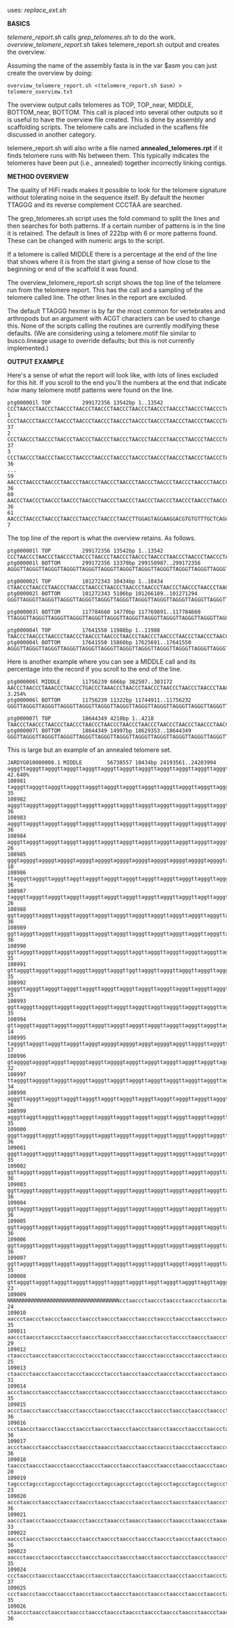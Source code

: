 uses: *replace_ext.sh*

**BASICS**

*telemere_report.sh* calls *grep_telomeres.sh* to do the work. *overview_telomere_report.sh* takes telemere_report.sh output and creates the overview.

Assuming the name of the assembly fasta is in the var $asm you can just create the overview by doing:

```
overview_telomere_report.sh <(telomere_report.sh $asm) > telemere_overview.txt
```

The overview output calls telomeres as TOP, TOP_near, MIDDLE, BOTTOM_near, BOTTOM.
This call is placed into several other outputs so it is useful to have the overview file created.
This is done by assembly and scaffolding scripts.
The telomere calls are included in the scaflens file discussed in another category.

telemere_report.sh will also write a file named **annealed_telomeres.rpt** if it finds telomere runs with Ns between them.
This typically indicates the telomeres have been put (i.e., annealed) together incorrectly linking contigs.

**METHOD OVERVIEW**

The quality of HiFi reads makes it possible to look for the telomere signature without tolerating noise in the sequence itself.
By default the hexmer TTAGGG and its reverse complement CCCTAA are searched.

The grep_telomeres.sh script uses the fold command
to split the lines and then searches for both patterns. If a certain number of patterns is in the line it is retained.
The default is lines of 222bp with 6 or more patterns found. These can be changed with numeric args to the script.

If a telomere is called MIDDLE there is a percentage at the end of the line that shows where it is from the start giving a sense of how close to the beginning or end of the scaffold it was found.

The overview_telomere_report.sh script shows the top line of the telomere run from the telomere report.
This has the call and a sampling of the telomere called line. The other lines in the report are excluded.

The default TTAGGG hexmer is by far the most common for vertebrates and arthropods but an argument with ACGT characters can be used
to change this. None of the scripts calling the routines are currently modifying these defaults. (We are considering using a telomere.motif file similar to busco.lineage usage to override defaults; but this is not currently implemented.)

**OUTPUT EXAMPLE**

Here's a sense of what the report will look like, with lots of lines excluded for this hit. If you scroll to the end you'll the numbers at the end that indicate how many telomere motif patterns were found on the line.

```
ptg000001l TOP          299172356 13542bp 1..13542      CCCTAACCCTAACCCTAACCCTAACCCTAACCCTAACCCTAACCCTAACCCTAACCCTAACCCTAACCCTAACCCTAACCCTAACCCTAA
1 CCCTAACCCTAACCCTAACCCTAACCCTAACCCTAACCCTAACCCTAACCCTAACCCTAACCCTAACCCTAACCCTAACCCTAACCCTAACCCTAACCCTAACCCTAACCCTAACCCTAACCCTAACCCTAACCCTAACCCTAACCCTAACCCTAACCCTAACCCTAACCCTAACCCTAACCCTAACCCTAACCCTAACCCTAACCCTAACCCTAACCCTAA 37
2 CCCTAACCCTAACCCTAACCCTAACCCTAACCCTAACCCTAACCCTAACCCTAACCCTAACCCTAACCCTAACCCTAACCCTAACCCTAACCCTAACCCTAACCCTAACCCTAACCCTAACCCTAACCCTAACCCTAACCCTAACCCTAACCCTAACCCTAACCCTAACCCTAACCCTAACCCTAACCCTAACCCTAACCCTAACCCTAACCCTAACCCTAA 37
3 CCCTAACCCTAACCCTAACCCTAACCCTAACCCTAACCCTAACCCTAACCCTAACCCTAACCCTAACCCTAACCCTAACCCTAACCCTAACCCTAACCCTAACCCTAACCCTAACCTCCTAACCCTAACCCTAACCCTAACCCTAACCCTAACCCTAACCCTAACCCTAACCCTAACCCTAACCCTAACCCTAACCCTAACCCTAACCCTAACCCTAACCCT 36
...
59 AACCCTAACCCTAACCCTAACCCTAACCCTAACCCTAACCCTAACCCTAACCCTAACCCTAACCCTAACCCTAACCCTAACCCTAACCCTAACCCTAACCCTAACCCTAACCCTAACCCTAACCCTAACCCTAACCCTAACCCTAACCCTAACCCTAACCCTAACCCTAACCCTAACCCTAACCCTAACCCTAACCCTAACCCTAACCCTAACCCTAACCCT 36
60 AACCCTAACCCTAACCCTAACCCTAACCCTAACCCTAACCCTAACCCTAACCCTAACCCTAACCCTAACCCTAACCCTAACCCTAACCCTAACCCTAACCCTAACCCTAACCCTAACCCTAACCCTAACCCTAACCCTAACCCTAACCCTAACCCTAACCCTAACCCTAACCCTAACCCTAACCCTAACCCTAACCCTAACCCTAACCCTAACCCTAACCCT 36
61 AACCCTAACCCTAACCCTAACCCTAACCCTAACCCTAACCTTGGAGTAGGAAGGACGTGTGTTTGCTCAGCTCCTGCTTTCTGGCTTCAAAACACCCCTTTTTCCCCTCTAAAACGGAGGGTGCTTGGGCACAAAACTTGGCAAGATGTAGAGGAACCTCTGGGGTTCTGGAAGAAACAACTTGGGACTCTGGCACTCCACAGATGGAGGAGAAAGAAGCAG 7

```

The top line of the report is what the overview retains. As follows.

```
ptg000001l TOP          299172356 13542bp 1..13542      CCCTAACCCTAACCCTAACCCTAACCCTAACCCTAACCCTAACCCTAACCCTAACCCTAACCCTAACCCTAACCCTAACCCTAACCCTAA
ptg000001l BOTTOM       299172356 13370bp 299158987..299172356  AGGGTTAGGGTTAGGGTTAGGGTTAGGGTTAGGGTTAGGGTTAGGGTTAGGGTTAGGGTTAGGGTTAGGGTTAGGGTTAGGGTTAGGGTT

ptg000002l TOP          101272343 10434bp 1..10434      CTAACCCTAACCCTAACCCTAACCCTAACCCTAACCCTAACCCTAACCCTAACCCTAACCCTAACCCTAACCCTAACCCTAACCCTAACC
ptg000002l BOTTOM       101272343 5106bp 101266189..101271294   GGGTTAGGGTTAGGGTTAGGGTTAGGGTTAGGGTTAGGGTTAGGGTTAGGGTTAGGGTTAGGGTTAGGGTTAGGGTTAGGGTTAGGGTTA

ptg000003l BOTTOM       117784660 14770bp 117769891..117784660  TTAGGGTTAGGGTTAGGGTTAGGGTTAGGGTTAGGGTTAGGGTTAGGGTTAGGGTTAGGGTTAGGGTTAGGGTTAGGGTTAGGGTTAGGG

ptg000004l TOP          17641550 11988bp 1..11988       TAACCCTAACCCTAACCCTAACCCTAACCCTAACCCTAACCCTAACCCTAACCCTAACCCTAACCCTAACCCTAACCCTAACCCTAACCC
ptg000004l BOTTOM       17641550 15860bp 17625691..17641550     AGGGTTAGGGTTAGGGTTAGGGTTAGGGTTAGGGTTAGGGTTAGGGTTAGGGTTAGGGTTAGGGTTAGGGTTAGGGTTAGGGTTAGGGTT
```

Here is another example where you can see a MIDDLE call and its percentage into the record if you scroll to the end of the line.
```
ptg000006l MIDDLE       11756239 666bp 382507..383172   AACCCTAACCCTAAACCCTAACCCTGACCCTAAACCCTAACCCTAACCCTAACCCTAACCCTAACCCTAACCCTAAACCCTAACCCTAAA      3.254%
ptg000006l BOTTOM       11756239 11322bp 11744911..11756232     GGGTTAGGGTTAGGGTTAGGGTTAGGGTTAGGGTTAGGGTTAGGGTTAGGGTTAGGGTTAGGGTTAGGGTTAGGGTTAGGGTTAGGGTTA

ptg000007l TOP          18644349 4218bp 1..4218         TAACCCTAACCCTAACCCTAACCCTAACCCTAACCCTAACCCTAACCCTAACCCTAACCCTAACCCTAACCCTAACCCTAACCCTAACCC
ptg000007l BOTTOM       18644349 14997bp 18629353..18644349     GGGTTAGGGTTAGGGTTAGGGTTAGGGTTAGGGTTAGGGTTAGGGTTAGGGTTAGGGTTAGGGTTAGGGTTAGGGTTAGGGTTAGGGTTA
```

This is large but an example of an annealed telomere set.

```
JARDYG010000008.1 MIDDLE        56738557 10434bp 24193561..24203994     agggttagggttagggttagggttagggttagggttagggttagggttagggttagggttagggttagggttagggttagggttagggtt      42.640%
108981 tagggttagggttagggttagggttagggttagggttagggttagggttagggttagggttagggttagggttagggttagggttagggttagggttagggttagggttagggttaggttagggttagggttagggttagggttagggttagggttagggttagggttagggttagggttagggttagggttagggttagggttagggttagggttagggtt 35
108982 agggttagggttagggttagggttagggttagggttagggttagggttagggttagggttagggttagggttagggttagggttagggttagggttagggttagggttagggttagggttagggttagggttagggttagggttagggttagggttagggttagggttagggttagggttagggttagggttagggttagggttagggttagggttagggtt 36
108983 agggttagggttagggttagggttagggttagggttagggttagggttagggttagggttagggttagggttagggttagggttagggttagggttagggttagggttagggttagggttagggttagggttagggttagggttagggttagggttagggttagggttagggttagggttagggttagggttagggttagggttagggttagggttagggtt 36
108984 agggttagggttagggttagggttagggttagggttagggttagggttagggttagggttagggttagggttagggttagggttagggttagggttagggttagggttagggttagggttagggttagggttagggttagggttagggttagggttaggggtaggggtaggggtaggggtagggtaggggtaggggtagggtaggggtaggggtaggggtag 26
108985 gggtaggggtaggggtaggggtaggggtaggggtaggggtaggggtaggggtaggggtaggggtaggggtaggggtaggggtagggtagggtaggggtaggggtaggggtagggttagggttagggttagggttagggttagggttagggttagggttagggttagggttagggttagggttagggttagggttagggttagggttagggttagggttaggg 18
108986 ttagggttagggttagggttaggttagggttagggttagggttagggttagggttagggttagggttagggttagggttagggttagggttagggttagggttagggttagggttagggttagggttagggttagggttagggttagggttagggttagggttagggttagggttagggttagggttagggttagggttagggttagggttagggttagggt 36
108987 tagggttagggttagggttagggttagggttagggttagggttagggttagggttagggttaggttagggttagggttagggttagggttagggttagggttagggttagggttagggttaggggtaggggtaggggtaggggtaggggtaggggtagggtaggggtagggttagggttagggttagggttagggttagggttagggtagggttagggttag 26
108988 ggttagggttagggttagggttagggttagggttagggttagggttagggttagggttagggttagggttagggttagggttagggttagggttagggttagggttagggttagggttagggttagggttagggttagggttagggttagggttagggttagggttagggttagggttagggttagggttagggttagggttagggttagggttagggttag 36
108989 ggttagggttagggttagggttagggttagggttagggttagggttagggttagggttagggttagggttagggttagggttagggttagggttagggttagggttagggttagggttagggttagggttagggttagggttagggttagggttagggttagggttagggttagggttagggttagggttagggttagggttagggttagggttagggttag 36
108990 ggttagggttagggttagggttagggttagggttagggttaggttagggttagggttagggttagggttagggttagggttagggttagggttagggttagggttagggttagggttagggttagggttagggttagggttagggttagggttagggttagggttagggttagggttagggttagggttagggttagggttagggttagggttagggttagg 35
108991 gttagggttagggttagggttagggttagggttagggttggttagggttagggttagggttagggttagggttagggttagggttagggttagggttagggttagggttagggttagggttagggttagggttagggttagggttagggttagggttaggttagggttagggttagggttagggttagggttagggttagggttagggttagggttagggtt 35
108992 agggttagggttagggttagggttagggttagggttagggttagggttagggttagggttagggttagggttagggttagggttagggttagggttagggttagggttagggttagggttagggttagggttagggtaggttagggttagggttagggttagggttagggttagggttagggttagggttagggttagggttagggttagggttagggttag 35
108993 ggttagggttagggttagggttagggttagggttagggttagggttaggttagggttagggttagggttagggttagggttagggttagggttagggttagggttagggttagggttagggttagggttagggttagggttagggttagggttagggttagggttagggttagggttagggttagggttagggttagggttagggttagggttagggttagg 35
108994 gttagggttagggttagggttagggttagggttagggttagggttagggttagggttagggttagggttagggttagggttagggtaggggtaggggtaggggtaggggtaggggtaggggtaggggtaggggtaggggtaggggtaggggtaggggtagggtaggggtaggggtaggggtaggggtaggggtaggggtaggggtaggggtaggggtagggt 14
108995 tagggttagggttagggttagggttagggtaggggtaggggtagggtaggggtagggttagggttagggttagggttagggttagggttagggttagggttagggctagggttagggttagggctagggctagggctagggctagggctagggctagggctagggctaggggtagggttagggttagggttagggtaggggtagggtagggtaggggtaggg 17
108996 gtaggggtaggggtagggttaggggtagggttaggggtagggttagggttagggttagggttagggttagggttagggttagggttagggttagggttagggttagggttagggttagggttagggttagggttagggttagggttagggttagggttagggttagggttagggttagggttagggttagggttagggttagggttagggttagggttaggg 32
108997 ttagggttaggggttagggttagggttagggttagggttagggttagggttagggttagggttagggttagggttagggttagggttagggttagggttagggttagggttagggttagggttaggttagggttagggttagggttagggttaggttagggttagggttagggttagggttagggttagggttagggttagggttagggttaggttagggtt 34
108998 agggttagggttagggttagggttagggttagggttagggttagggttagggttagggttagggttagggttagggttagggttagggttagggttagggttagggttagggttagggttagggttagggttagggttagggttagggttagggttagggttagggttagggttagggttagggttagggttagggttagggttagggttagggttagggtt 36
108999 agggttaggttagggttagggttagggttagggttagggttagggttagggttagggttagggttagggttagggttagggttagggttagggttagggttagggttagggttagggttagggttagggttagggttagggttagggttagggttagggttagggttagggttagggttagggttagggttagggttagggttagggttagggttagggtta 35
109000 gggttagggttagggttagggttagggttagggttagggttagggttagggttagggttagggttagggttagggttagggttagggttagggttagggttagggttagggttagggttagggttagggttagggttagggttagggttagggttagggttagggttagggttagggttagggttagggttagggttagggttagggttagggttagggtta 36
109001 gggttagggttagggttagggttagggttagggttagggttagggttagggttagggttagggttagggttagggttagggttagggttaggttagggttagggttagggttagggttagggttagggttagggttagggttagggttagggttagggttagggttagggttagggttagggttagggttagggttagggttagggttagggttagggttag 35
109002 ggttagggttagggttagggttagggttagggttagggttagggttagggttagggttagggttagggttagggttagggttagggttagggttagggttagggttagggttagggttagggttagggttagggttagggttagggttagggttagggttagggttagggttagggttagggttagggttagggttagggttagggttagggttagggttag 36
109003 ggttagggttagggttagggttagggttagggttagggttagggttagggttagggttagggttagggttagggttagggttagggttagggttagggttagggttagggttagggttagggttagggttagggttagggttagggttagggttagggttagggttagggttagggttagggttagggttagggttagggttagggttagggttagggttag 36
109004 ggttagggttagggttagggttagggttagggttagggttagggttagggttagggttagggttagggttagggttagggttagggttagggttagggttagggttagggttagggttagggttagggttagggttagggttagggttagggttagggttagggttagggttagggttagggttagggttagggttagggttagggttagggttagggttag 36
109005 ggttagggttagggttagggttagggttagggttagggttagggttagggttagggttagggttagggttagggttagggttagggttagggttagggttagggttagggttagggttagggttagggttagggttagggttagggttagggttagggttagggttagggttagggttagggttagggttagggttagggttagggttagggttagggttag 36
109006 ggttagggttagggttagggttagggttagggttagggttagggttagggttagggttagggttagggttagggttagggttagggttagggttagggttagggttagggttagggttagggttagggttagggttagggttagggttagggttagggttagggttagggttagggttagggttagggttagggttagggttagggttagggttagggttag 36
109007 ggttagggttagggttagggttagggttagggttagggttagggttagggttagggttagggttagggttagggttagggttagggttagggttagggttagggttagggttagggttagggttagggttagggttagggttagggttaggttagggttagggttagggttagggttagggttagggttagggttagggttagggttagggttagggttagg 35
109008 gttagggttagggttagggttagggttagggttagggttagggttaggttagggttagggttaggttagggttagggttagggttagggttagggttagggttagggttaggttagggttagggttagggttagggttagggttagggttagggttagNNNNNNNNNNNNNNNNNNNNNNNNNNNNNNNNNNNNNNNNNNNNNNNNNNNNNNNNNNNNNNNN 23
109009 NNNNNNNNNNNNNNNNNNNNNNNNNNNNNNNNNNNNcctaaccctaaccctaaccctaaccctaaccctaaccctaaccctaaccctaaccctaaccctaaccctaaccctaaccctaaccccctaaccctagccctagccctagccctaaccctagccctaaccctaaccctaaccctaaccctaaccctaaccctaaccctaacccttaaccctaaccct 24
109010 aaccctaaccctaaccctaaccctaaccctaaccctaaccctaaccctaaccctaaccctaaccctaaccctaaccctaaccctaaccctaaccctaaccctaaccctaaccctaaccctaaccctaaccctaaccctaaccctaaccctaaccctaaccctaaccctaccctaaccctaaccctaaccctaaccctaaccctaacccctaaccctaaccct 35
109011 aaccctaaccctaaccctaaccctaaccctaaccctaaccctaaccctaccctacccctaaccctaaccctaaccctaaccctaccaccctaaccctaaccctacccctacccctaacccctaaccctaaccctaaccctaaccctaaccctaaccctaaccctaaccctaaccctaaccctaaccctaaccctaaccctacccctacccctaaccctaacc 29
109012 ctaaccctaaccctaaccctacccctaccctaccctaaccctaaccctaaccctaaccctaaccctaaccctaccctacccctaaccctaaccctaaccctaaccctacccctacccctaaccctaaccctaaccctaaccctaaccctaaccctacccctacccctaccctaaccctaaccctaccctaacccaccctaaccctaacccctaaccctaacc 25
109013 ctaaccctaaccctaaccctaccctaacccctaccctaaccctaaccctaaccctaccctaaccctaaccctaaccctaaccctaaccctaaccctaaccctaaccctaaccctaaccctacccctaaccctaaccctaaccctaaccctaaccctaaccctaaccctaacctaaccctaaccctaaccctaaccctaaccctaaccctaaccctaacccta 31
109014 accctaaccctaaccctaaccctaaccctaacccctaaccctaaccctaaccctaaccctaaccctaaccctaaccctaaccctaaccctaaccctaaccctaaccctaaccctaaccctaaccctaaccctaaccctaaccctaaccctaaccctaaccctaaccctaaccctaaccctaaccctaaccctaaccctaacctaaccctaaccctaacccta 35
109015 accctaaccctaaccctaaccctaaccctaaccctaaccctaaccctaaccctaaccctaaccctaaccctaaccctaaccctaaccctaaccctaaccctaaccctaaccctaaccctaaccctaaccctaaccctaaccctaaccctaaccctaaccctaaccctaaccctaaccctaaccctaaccctaaccctaaccctaaccctaaccctaacctaa 36
109016 ccctaaccctaaccctaaccctaaccctaaccctaaccctaaccctaaccctaaccctaaccctaaccctaaccctaaccctaaccctaaccctaaccctaaccctaaccctaacccctaaccctaaccctaaccctaaccctaaccctaaccctaaccctaaccctaaccctaaccctaaccctaaccctaaccctaaccctaaccctaaccctaacccta 36
109017 accctaaccctaaccctaaccctaaccctaaaccctaaccctaaccctaaccctaaccctaaccctaaccctaaccctaaccctaaccctaaccctaaccctaaccctaaccctaaccctaaccctaaccctaaccctaaccctaaccctaaccctaaccctaaccctaaccctaaccctaaccctaaccctaaccctaaccctaaccctaacccctaaccc 36
109018 taaccctaaccctaaccctaaccctaaccctaaccctaaccctaaccctaaccctaaccctaaccctaaccctaaccctaaccctaaccctaaccctaaccctaaccctaccctaaccctaaccctaccctaaccctagccctagccctagccctagccctagccctagccctagccctagccctagccctagccctagccctagccctagccctagcctcc 20
109019 tagccctagccctagccctagccctagccctagccagccctagccctagccctagccctagccctagccctagccctagccctaaccctaaccctaaccctaaccctaaccctaaccctaaccctaaccctaaccctaaccctaaccctaaccctaaccctaaccctaaccctaaccctaaccctaaccctaaccctaaccctaaccctaaccctaacccta 23
109020 accctaaccctaaccctaaccctaaccctaaccctaaccctaaccctaaccctaaccctaaccctaaccctaaccctaaccctaaccctaaccctaaccctaaccctaaccctaaccctaaccctaaccctaaccctaaccctaaccctaaccctaaccctaaccctaaccctaaccctaaccctaaccctaaccctaaccctaaccctaaaccctaaccct 36
109021 aaccctaaccctaaaccctaaaccctaaccctaaaccctaaaccctaaaccctaaaccctaaaccctaaaccctaaaccctaaccctaaccctaaccctaaccctaaccctaaccctaaccctaaccctaaccctaaccctaaccctaaccctaaccctaaccctaaccaaccctaaccctaaccctaaccctaaccctaacctaaccctaaccctaaccct 33
109022 aaccctaaccctaaccctaaccctaaccctaaccctaaccctaaccctaaccctaaccctaaccctaaccctaaccctaaccctaaccctaaccctaaccctaaccctaaccctaaccctaaccctaaccctaaccctaaccctaaccctaaccctaaccctaaccctaaccctaaccctaaccctaaccctaaccctaaccctaaccctaaccctaaccct 36
109023 aaccctaaccctaaccctaaccctaaccctaaccctaaccctaacctaaccctaaccctaaccctaaccctaaccctaacctaaccctaaccctaaccctaaccctaaccctaaccctaaccctaaccctaaccctaaccctaaccctaaccctaaccctaaccctaaccctaaccctaaccctaaccctaaccctaaccctaaccctaaccctaaccctaa 35
109024 ccctaaccctaaccctaaccctaaccctaaccctaaccctaaccctaaccctaaccctaaccctaaccctaaccctaaccctaaccctaaccctaaccctaaccctaaccctaaccctaaccctaaccctaaccctaaccctaaccctaaccctaaccctaaccctaaccctaaccctaaccctaaccctaaccctaaccctaaccctaaccctaaccctaa 37
109025 ccctaaccctaaccctaaccctaaccctaaccctaaccctaaccctaaccctaaccctaaccctaaccctaaccctaaccctaaccctaaccctaaccctaaccctaaccctaaccctaaccctaaccctaaccctaaccctaaccctaaccctaaccctaaccctaaccctaaccctaaccctaaccctaaccctaaccctaaccctaccctaccctaacc 35
109026 ctaaccctaaccctaaccctaaccctaaccctaaccctaaccctaaccctaaccctaaccctaaccctaaccctaaccctaaccctaaccctaaccctaaccctaaccctaaccctaaccctaaccctaaccctaaccctaaccctaaccctaaccctaaccctaaccctaaccctaaccctaaccctaaccctaaccctaaccctaaccctaaccctaacc 36
```
